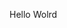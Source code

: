 Hello Wolrd



























































































































































































































































































































































































































































































































































































































































































































































































































































































































































































































































































































































































































































































































































































































































































































































































































































































































































































































































































































































































































































































































































































































































































































































































































































































































































































































































































































































































































































































































































































































































































































































































































































































































































































































































































































































































































































































































































































































































































































































































































































































































































































































































































































































































































































































































































































































































































































